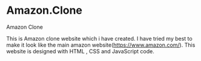 # Amazon.Clone
Amazon Clone

This is Amazon clone website which i have created. I have tried my best to make it look like the main amazon website(https://www.amazon.com/). This website is designed with HTML , CSS and JavaScript code.
